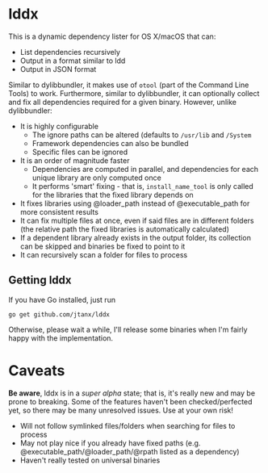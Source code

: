 # lddx
This is a dynamic dependency lister for OS X/macOS that can:
* List dependencies recursively
* Output in a format similar to ldd
* Output in JSON format

Similar to dylibbundler, it makes use of `otool` (part of the Command Line Tools) to work. Furthermore, similar to dylibbundler, it can optionally collect and fix all dependencies required for a given binary. However, unlike dylibbundler:

* It is highly configurable
    * The ignore paths can be altered (defaults to `/usr/lib` and `/System`
    * Framework dependencies can also be bundled
    * Specific files can be ignored
* It is an order of magnitude faster
    * Dependencies are computed in parallel, and dependencies for each unique library are only computed once
    * It performs 'smart' fixing - that is, `install_name_tool` is only called for the libraries that the fixed library depends on
* It fixes libraries using @loader_path instead of @executable_path for more consistent results
* It can fix multiple files at once, even if said files are in different folders (the relative path the fixed libraries is automatically calculated)
* If a dependent library already exists in the output folder, its collection can be skipped and binaries be fixed to point to it
* It can recursively scan a folder for files to process

## Getting lddx
If you have Go installed, just run

    go get github.com/jtanx/lddx
    
Otherwise, please wait a while, I'll release some binaries when I'm fairly happy with the implementation.

# Caveats
**Be aware**, lddx is in a *super alpha* state; that is, it's really new and may be prone to breaking. Some of the features haven't been checked/perfected yet, so there may be many unresolved issues. Use at your own risk!

* Will not follow symlinked files/folders when searching for files to process
* May not play nice if you already have fixed paths (e.g. @executable_path/@loader_path/@rpath listed as a dependency)
* Haven't really tested on universal binaries
